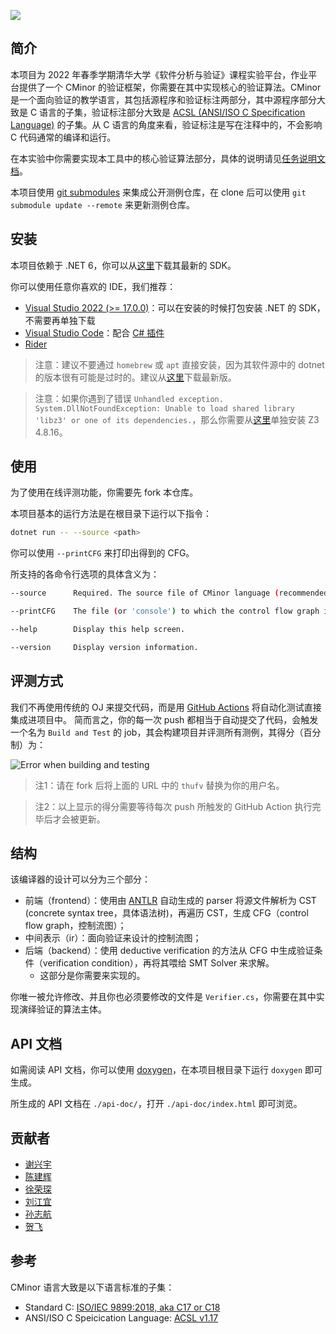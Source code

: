 ![](logo.jpeg)

## 简介

本项目为 2022 年春季学期清华大学《软件分析与验证》课程实验平台，作业平台提供了一个 CMinor 的验证框架，你需要在其中实现核心的验证算法。CMinor 是一个面向验证的教学语言，其包括源程序和验证标注两部分，其中源程序部分大致是 C 语言的子集，验证标注部分大致是 [ACSL (ANSI/ISO C Specification Language)](https://frama-c.com/html/acsl.html) 的子集。从 C 语言的角度来看，验证标注是写在注释中的，不会影响 C 代码通常的编译和运行。

在本实验中你需要实现本工具中的核心验证算法部分，具体的说明请见[任务说明文档](task-doc.md)。

本项目使用 [git submodules](https://git-scm.com/book/en/v2/Git-Tools-Submodules) 来集成公开测例仓库，在 clone 后可以使用 `git submodule update --remote` 来更新测例仓库。

## 安装

本项目依赖于 .NET 6，你可以从[这里](https://dotnet.microsoft.com/download)下载其最新的 SDK。

你可以使用任意你喜欢的 IDE，我们推荐：
- [Visual Studio 2022 (>= 17.0.0)](https://visualstudio.microsoft.com/)：可以在安装的时候打包安装 .NET 的 SDK，不需要再单独下载
- [Visual Studio Code](https://code.visualstudio.com/)：配合 [C# 插件](https://marketplace.visualstudio.com/items?itemName=ms-dotnettools.csharp)
- [Rider](https://www.jetbrains.com/rider/)

> 注意：建议不要通过 `homebrew` 或 `apt` 直接安装，因为其软件源中的 dotnet 的版本很有可能是过时的。建议从[这里](https://dotnet.microsoft.com/download)下载最新版。

> 注意：如果你遇到了错误 `Unhandled exception. System.DllNotFoundException: Unable to load shared library 'libz3' or one of its dependencies.`，那么你需要从[这里](https://github.com/Z3Prover/z3/releases/tag/z3-4.8.16)单独安装 Z3 4.8.16。

## 使用

为了使用在线评测功能，你需要先 fork 本仓库。

本项目基本的运行方法是在根目录下运行以下指令：

```bash
dotnet run -- --source <path>
```

你可以使用 `--printCFG` 来打印出得到的 CFG。

所支持的各命令行选项的具体含义为：

```bash
--source      Required. The source file of CMinor language (recommended with filename extension '.c').

--printCFG    The file (or 'console') to which the control flow graph is printed.

--help        Display this help screen.

--version     Display version information.
```

## 评测方式

我们不再使用传统的 OJ 来提交代码，而是用 [GitHub Actions](https://github.com/features/actions) 将自动化测试直接集成进项目中。
简而言之，你的每一次 push 都相当于自动提交了代码，会触发一个名为 `Build and Test` 的 job，其会构建项目并评测所有测例，其得分（百分制）为：

![Error when building and testing](https://byob.yarr.is/Zhang-Yihao/CMinor/score)

> 注1：请在 fork 后将上面的 URL 中的 `thufv` 替换为你的用户名。

> 注2：以上显示的得分需要等待每次 push 所触发的 GitHub Action 执行完毕后才会被更新。


## 结构

该编译器的设计可以分为三个部分：

 * 前端（frontend）：使用由 [ANTLR](https://www.antlr.org/) 自动生成的 parser 将源文件解析为 CST (concrete syntax tree，具体语法树)，再遍历 CST，生成 CFG（control flow graph，控制流图）；
 * 中间表示（ir）：面向验证来设计的控制流图；
 * 后端（backend）：使用 deductive verification 的方法从 CFG 中生成验证条件（verification condition），再将其喂给 SMT Solver 来求解。
   * 这部分是你需要来实现的。

你唯一被允许修改、并且你也必须要修改的文件是 `Verifier.cs`，你需要在其中实现演绎验证的算法主体。

## API 文档

如需阅读 API 文档，你可以使用 [doxygen](https://www.doxygen.nl/index.html)，在本项目根目录下运行 `doxygen` 即可生成。

所生成的 API 文档在 `./api-doc/`，打开 `./api-doc/index.html` 即可浏览。

## 贡献者

 * [谢兴宇](https://github.com/namasikanam)
 * [陈建辉](https://www.zhihu.com/people/yan-jing-ye-35)
 * [徐荣琛](https://xurongchen.github.io/)
 * [刘江宜](https://github.com/panda2134)
 * [孙志航](https://www.pixiv.net/users/73044167)
 * [贺飞](https://feihe.github.io/)

## 参考

CMinor 语言大致是以下语言标准的子集：

- Standard C: [ISO/IEC 9899:2018, aka C17 or C18](https://web.archive.org/web/20181230041359if_/http://www.open-std.org/jtc1/sc22/wg14/www/abq/c17_updated_proposed_fdis.pdf)
- ANSI/ISO C Speicication Language: [ACSL v1.17](https://frama-c.com/download/acsl-1.17.pdf)
